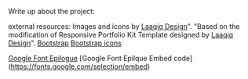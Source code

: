 Write up about the project:

external resources:
Images and icons by [Laaqiq Design](https://www.behance.net/laaqiq)".
"Based on the modification of Responsive Portfolio Kit Template designed by [Laaqiq Design](https://www.behance.net/laaqiq)".
[Bootstrap](https://getbootstrap.com/docs/5.3/getting-started/introduction/)
[Bootstrap icons](https://icons.getbootstrap.com/#install)

[Google Font Epilogue](https://fonts.google.com/specimen/Epilogue)
[Google Font Epilque Embed code] (https://fonts.google.com/selection/embed)
